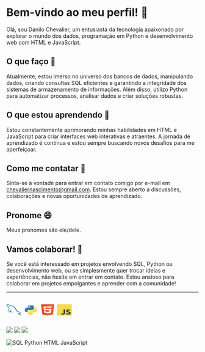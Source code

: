 # Bem-vindo ao meu perfil! 👋

Olá, sou Danilo Chevalier, um entusiasta da tecnologia apaixonado por explorar o mundo dos dados, programação em Python e desenvolvimento web com HTML e JavaScript.

## O que faço 🔭

Atualmente, estou imerso no universo dos bancos de dados, manipulando dados, criando consultas SQL eficientes e garantindo a integridade dos sistemas de armazenamento de informações. Além disso, utilizo Python para automatizar processos, analisar dados e criar soluções robustas.

## O que estou aprendendo 🌱

Estou constantemente aprimorando minhas habilidades em HTML e JavaScript para criar interfaces web interativas e atraentes. A jornada de aprendizado é contínua e estou sempre buscando novos desafios para me aperfeiçoar.

## Como me contatar 💬

Sinta-se à vontade para entrar em contato comigo por e-mail em [chevaliernascimento@gmail.com](mailto:chevaliernascimento@gmail.com). Estou sempre aberto a discussões, colaborações e novas oportunidades de aprendizado.

## Pronome 😄

Meus pronomes são ele/dele.

## Vamos colaborar! 🚀

Se você está interessado em projetos envolvendo SQL, Python ou desenvolvimento web, ou se simplesmente quer trocar ideias e experiências, não hesite em entrar em contato. Estou ansioso para colaborar em projetos empolgantes e aprender com a comunidade!

---

<div style="display: inline_block"><br>
  <img align="center" alt="SQL" height="30" width="40" src="https://raw.githubusercontent.com/devicons/devicon/master/icons/mysql/mysql-original.svg">
  <img align="center" alt="Python" height="30" width="40" src="https://raw.githubusercontent.com/devicons/devicon/master/icons/python/python-original.svg">
  <img align="center" alt="HTML5" height="30" width="40" src="https://raw.githubusercontent.com/devicons/devicon/master/icons/html5/html5-original.svg">
  <img align="center" alt="JavaScript" height="30" width="40" src="https://raw.githubusercontent.com/devicons/devicon/master/icons/javascript/javascript-original.svg">
</div>
  
  ##

<div> 
  <a href="https://www.instagram.com/poesyeer/" target="_blank"><img src="https://img.shields.io/badge/-Instagram-%23E4405F?style=for-the-badge&logo=instagram&logoColor=white" target="_blank"></a>
  <a href="mailto:chevaliernascimento@gmail.com"><img src="https://img.shields.io/badge/-Gmail-%23333?style=for-the-badge&logo=gmail&logoColor=white" target="_blank"></a>
  <a href="https://www.linkedin.com/in/danilochevalier/" target="_blank"><img src="https://img.shields.io/badge/-LinkedIn-%230077B5?style=for-the-badge&logo=linkedin&logoColor=white" target="_blank"></a> 
</div>

![SQL Python HTML JavaScript](https://media.giphy.com/media/ZVik7pBtu9dNS/giphy.gif)
